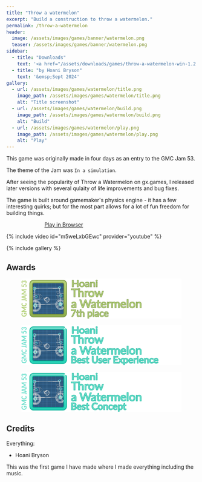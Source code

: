 ```yaml
---
title: "Throw a watermelon"
excerpt: "Build a construction to throw a watermelon."
permalink: /throw-a-watermelon
header:
  image: /assets/images/games/banner/watermelon.png
  teaser: /assets/images/games/banner/watermelon.png
sidebar:
  - title: "Downloads"
    text: '<a href="/assets/downloads/games/throw-a-watermelon-win-1.2.zip" class="btn btn--primary download-btn"><img src="/assets/icons/windows.svg" class="download-svg"/>Windows v1.2</a><a href="/assets/downloads/games/throw-a-watermelon-win-1.1.zip" class="btn btn--primary download-btn"><img src="/assets/icons/windows.svg" class="download-svg"/>Windows v1.1</a><a href="/assets/downloads/games/throw-a-watermelon-win.zip" class="btn btn--primary download-btn"><img src="/assets/icons/windows.svg" class="download-svg"/>Windows Jam Version</a>'
  - title: "by Hoani Bryson"
    text: '&emsp;Sept 2024'
gallery:
  - url: /assets/images/games/watermelon/title.png
    image_path: /assets/images/games/watermelon/title.png
    alt: "Title screenshot"
  - url: /assets/images/games/watermelon/build.png
    image_path: /assets/images/games/watermelon/build.png
    alt: "Build"
  - url: /assets/images/games/watermelon/play.png
    image_path: /assets/images/games/watermelon/play.png
    alt: "Play"
---
```


This game was originally made in four days as an entry to the GMC Jam 53. 

The theme of the Jam was `In a simulation`.

After seeing the popularity of Throw a Watermelon on gx.games, I released later versions with several qulaity of life improvements and bug fixes.

The game is built around gamemaker's physics engine - it has a few interesting quirks; but for the most part allows for a lot of fun freedom for building things.

<a href="https://gx.games/games/4tl1i7/throw-a-watermelon/" class="btn btn--primary" style="margin-left:20%;width:60%">Play in Browser</a>

{% include video id="m5weLxbGEwc" provider="youtube" %}

{% include gallery %}

## Awards

<figure style="margin-bottom:0"><img src="/assets/images/games/watermelon/medals/rank240.png"></figure> 
<figure style="margin-bottom:0"><img src="/assets/images/games/watermelon/medals/ux240.png"></figure> 
<figure style="margin-bottom:0"><img src="/assets/images/games/watermelon/medals/concept240.png"></figure> 

## Credits

Everything:
* Hoani Bryson

This was the first game I have made where I made everything including the music.


